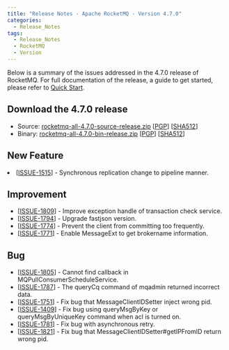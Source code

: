 ```yaml
---
title: "Release Notes - Apache RocketMQ - Version 4.7.0"
categories:
  - Release_Notes
tags:
  - Release_Notes
  - RocketMQ
  - Version
---
```


Below is a summary of the issues addressed in the 4.7.0 release of RocketMQ. For full documentation of the release, a guide to get started, please refer to <a href='/docs/quick-start/'>Quick Start</a>.


<h2> Download the 4.7.0 release</h2>
    
* Source: [rocketmq-all-4.7.0-source-release.zip](https://www.apache.org/dyn/closer.cgi?path=rocketmq/4.7.0/rocketmq-all-4.7.0-source-release.zip) [[PGP](https://www.apache.org/dist/rocketmq/4.7.0/rocketmq-all-4.7.0-source-release.zip.asc)] [[SHA512](https://www.apache.org/dist/rocketmq/4.7.0/rocketmq-all-4.7.0-source-release.zip.sha512)]
* Binary: [rocketmq-all-4.7.0-bin-release.zip](https://www.apache.org/dyn/closer.cgi?path=rocketmq/4.7.0/rocketmq-all-4.7.0-bin-release.zip) [[PGP](https://www.apache.org/dist/rocketmq/4.7.0/rocketmq-all-4.7.0-bin-release.zip.asc)] [[SHA512](https://www.apache.org/dist/rocketmq/4.7.0/rocketmq-all-4.7.0-bin-release.zip.sha512)]


## New Feature
<li>[<a href='https://github.com/apache/rocketmq/issues/1515'>ISSUE-1515</a>] -  Synchronous replication change to pipeline manner.
</li>


## Improvement
<ul>
<li>[<a href='https://github.com/apache/rocketmq/issues/1809'>ISSUE-1809</a>] -  Improve exception handle of transaction check service.
</li>
<li>[<a href='https://github.com/apache/rocketmq/issues/1794'>ISSUE-1794</a>] -  Upgrade fastjson version.
</li>
<li>[<a href='https://github.com/apache/rocketmq/issues/1774'>ISSUE-1774</a>] -  Prevent the client from committing too frequently.
</li>
<li>[<a href='https://github.com/apache/rocketmq/issues/1771'>ISSUE-1771</a>] -  Enable MessageExt to get brokername information.
</li>
</ul>

## Bug
<ul>
<li>[<a href='https://github.com/apache/rocketmq/issues/1805'>ISSUE-1805</a>] -  Cannot find callback in MQPullConsumerScheduleService. 
</li>
<li>[<a href='https://github.com/apache/rocketmq/issues/1787'>ISSUE-1787</a>] -  The queryCq command of mqadmin returned incorrect data.
</li>
<li>[<a href='https://github.com/apache/rocketmq/issues/1751'>ISSUE-1751</a>] -  Fix bug that MessageClientIDSetter inject wrong pid.
</li>
<li>[<a href='https://github.com/apache/rocketmq/issues/1409'>ISSUE-1409</a>] -  Fix bug using queryMsgByKey or queryMsgByUniqueKey command when acl is turned on.
</li>
<li>[<a href='https://github.com/apache/rocketmq/issues/1781'>ISSUE-1781</a>] -  Fix bug with asynchronous retry.
</li>
<li>[<a href='https://github.com/apache/rocketmq/issues/1821'>ISSUE-1821</a>] -  Fix bug that MessageClientIDSetter#getIPFromID return wrong pid.
</li>

</ul>
                                        
            


